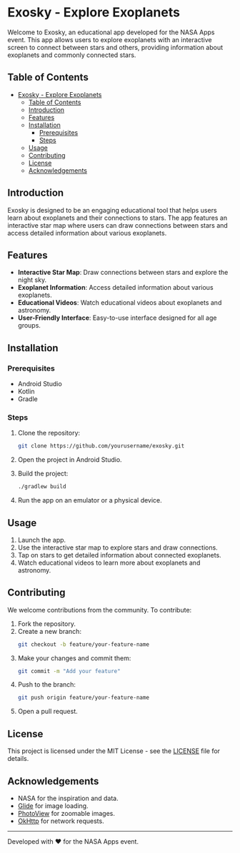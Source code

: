 # Exosky - Explore Exoplanets

Welcome to Exosky, an educational app developed for the NASA Apps event. This app allows users to explore exoplanets with an interactive screen to connect between stars and others, providing information about exoplanets and commonly connected stars.

## Table of Contents

- [Exosky - Explore Exoplanets](#exosky---explore-exoplanets)
  - [Table of Contents](#table-of-contents)
  - [Introduction](#introduction)
  - [Features](#features)
  - [Installation](#installation)
    - [Prerequisites](#prerequisites)
    - [Steps](#steps)
  - [Usage](#usage)
  - [Contributing](#contributing)
  - [License](#license)
  - [Acknowledgements](#acknowledgements)

## Introduction

Exosky is designed to be an engaging educational tool that helps users learn about exoplanets and their connections to stars. The app features an interactive star map where users can draw connections between stars and access detailed information about various exoplanets.

## Features

- **Interactive Star Map**: Draw connections between stars and explore the night sky.
- **Exoplanet Information**: Access detailed information about various exoplanets.
- **Educational Videos**: Watch educational videos about exoplanets and astronomy.
- **User-Friendly Interface**: Easy-to-use interface designed for all age groups.

## Installation

### Prerequisites

- Android Studio
- Kotlin
- Gradle

### Steps

1. Clone the repository:

   ```sh
   git clone https://github.com/yourusername/exosky.git
   ```

2. Open the project in Android Studio.

3. Build the project:

   ```sh
   ./gradlew build
   ```

4. Run the app on an emulator or a physical device.

## Usage

1. Launch the app.
2. Use the interactive star map to explore stars and draw connections.
3. Tap on stars to get detailed information about connected exoplanets.
4. Watch educational videos to learn more about exoplanets and astronomy.

## Contributing

We welcome contributions from the community. To contribute:

1. Fork the repository.
2. Create a new branch:
   ```sh
   git checkout -b feature/your-feature-name
   ```
3. Make your changes and commit them:
   ```sh
   git commit -m "Add your feature"
   ```
4. Push to the branch:
   ```sh
   git push origin feature/your-feature-name
   ```
5. Open a pull request.

## License

This project is licensed under the MIT License - see the [LICENSE](LICENSE) file for details.

## Acknowledgements

- NASA for the inspiration and data.
- [Glide](https://github.com/bumptech/glide) for image loading.
- [PhotoView](https://github.com/Baseflow/PhotoView) for zoomable images.
- [OkHttp](https://square.github.io/okhttp/) for network requests.

---

Developed with ❤️ for the NASA Apps event.
